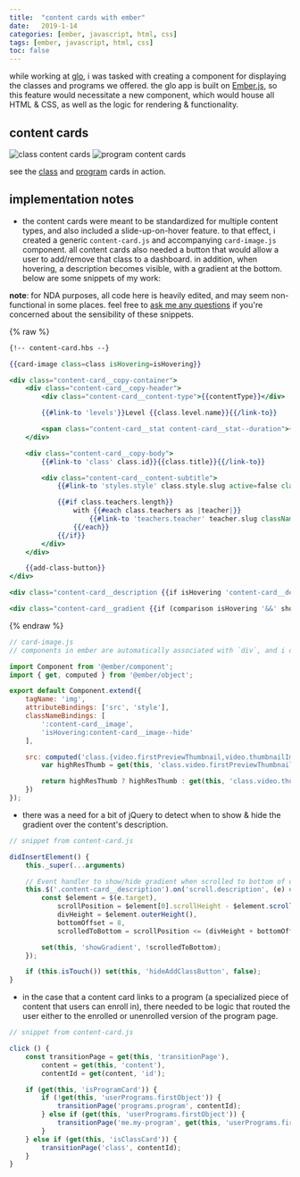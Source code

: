```yaml
---
title:  "content cards with ember"
date:   2019-1-14
categories: [ember, javascript, html, css]
tags: [ember, javascript, html, css]
toc: false
---
```



while working at [glo](www.glo.com), i was tasked with creating a component for displaying the classes and programs we offered. the glo app is built on [Ember.js](https://www.emberjs.com/), so this feature would necessitate a new component, which would house all HTML & CSS, as well as the logic for rendering & functionality.

## content cards
![class content cards](https://i.imgur.com/rGyIUZ7.jpg)
![program content cards](https://i.imgur.com/Z5DaQ71.jpg)

see the [class](https://gfycat.com/UnripeAnimatedHart) and [program](https://gfycat.com/HospitableDelayedCicada) cards in action.

## implementation notes

* the content cards were meant to be standardized for multiple content types, and also included a slide-up-on-hover feature. to that effect, i created a generic `content-card.js` and accompanying `card-image.js` component. all content cards also needed a button that would allow a user to add/remove that class to a dashboard. in addition, when hovering, a description becomes visible, with a gradient at the bottom. below are some snippets of my work:

**note**: for NDA purposes, all code here is heavily edited, and may seem non-functional in some places. feel free to [ask me any questions](/contact) if you're concerned about the sensibility of these snippets.

{% raw %}
```hbs
{!-- content-card.hbs --}

{{card-image class=class isHovering=isHovering}}

<div class="content-card__copy-container">
	<div class="content-card__copy-header">
		<div class="content-card__content-type">{{contentType}}</div>

		{{#link-to 'levels'}}Level {{class.level.name}}{{/link-to}}

		<span class="content-card__stat content-card__stat--duration">{{class.video.duration}} min</span>
	</div>

	<div class="content-card__copy-body">
		{{#link-to 'class' class.id}}{{class.title}}{{/link-to}}

		<div class="content-card__content-subtitle">
			{{#link-to 'styles.style' class.style.slug active=false classNames='f-gray-6'}}{{class.style.name}}{{/link-to}}

			{{#if class.teachers.length}}
				with {{#each class.teachers as |teacher|}}
					{{#link-to 'teachers.teacher' teacher.slug classNames='f-gray-6'}}{{teacher.name}}{{/link-to}}
				{{/each}}
			{{/if}}
		</div>
	</div>

	{{add-class-button}}
</div>

<div class="content-card__description {{if isHovering 'content-card__description--hover'}}">{{{class.cleanDescription}}}</div>

<div class="content-card__gradient {{if (comparison isHovering '&&' showGradient) 'content-card__gradient--hover'}}"></div>
```
{% endraw %}

```js
// card-image.js
// components in ember are automatically associated with `div`, and i determined that this component would not need a custom template

import Component from '@ember/component';
import { get, computed } from '@ember/object';

export default Component.extend({
	tagName: 'img',
	attributeBindings: ['src', 'style'],
	classNameBindings: [
		':content-card__image',
		'isHovering:content-card__image--hide'
	],

	src: computed('class.{video.firstPreviewThumbnail,video.thumbnailImage}', function() {
		var highResThumb = get(this, 'class.video.firstPreviewThumbnail');

		return highResThumb ? highResThumb : get(this, 'class.video.thumbnailImage');
	})
});
```

* there was a need for a bit of jQuery to detect when to show & hide the gradient over the content's description.

```js
// snippet from content-card.js

didInsertElement() {
	this._super(...arguments)

	// Event handler to show/hide gradient when scrolled to bottom of description
	this.$('.content-card__description').on('scroll.description', (e) => {
		const $element = $(e.target),
			scrollPosition = $element[0].scrollHeight - $element.scrollTop(),
			divHeight = $element.outerHeight(),
			bottomOffset = 8,
			scrolledToBottom = scrollPosition <= (divHeight + bottomOffset);

		set(this, 'showGradient', !scrolledToBottom);
	});

	if (this.isTouch()) set(this, 'hideAddClassButton', false);
}
```

* in the case that a content card links to a program (a specialized piece of content that users can enroll in), there needed to be logic that routed the user either to the enrolled or unenrolled version of the program page.

```js
// snippet from content-card.js

click () {
	const transitionPage = get(this, 'transitionPage'),
		content = get(this, 'content'),
		contentId = get(content, 'id');

	if (get(this, 'isProgramCard')) {
		if (!get(this, 'userPrograms.firstObject')) {
			transitionPage('programs.program', contentId);
		} else if (get(this, 'userPrograms.firstObject')) {
			transitionPage('me.my-program', get(this, 'userPrograms.firstObject.id'));
		}
	} else if (get(this, 'isClassCard')) {
		transitionPage('class', contentId);
	}
}
```




